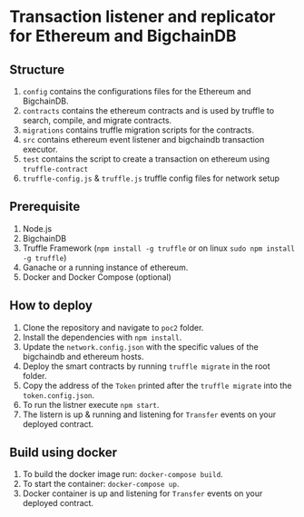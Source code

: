 # Transaction listener and replicator for Ethereum and BigchainDB

## Structure

1. `config` contains the configurations files for the Ethereum and BigchainDB.
2. `contracts` contains the ethereum contracts and is used by truffle to search, compile, and migrate contracts.
3. `migrations` contains truffle migration scripts for the contracts.
4. `src` contains ethereum event listener and bigchaindb transaction executor.
5. `test` contains the script to create a transaction on ethereum using `truffle-contract`
6. `truffle-config.js` & `truffle.js` truffle config files for network setup

## Prerequisite

1. Node.js
2. BigchainDB
3. Truffle Framework (`npm install -g truffle` or on linux `sudo npm install -g truffle`)
4. Ganache or a running instance of ethereum.
5. Docker and Docker Compose (optional)

## How to deploy

1. Clone the repository and navigate to `poc2` folder.
2. Install the dependencies with `npm install`.
3. Update the `network.config.json` with the specific values of the bigchaindb and ethereum hosts.
4. Deploy the smart contracts by running `truffle migrate` in the root folder.
5. Copy the address of the `Token` printed after the `truffle migrate` into the `token.config.json`.
6. To run the listner execute `npm start`.
7. The listern is up & running and listening for `Transfer` events on your deployed contract.

## Build using docker

1. To build the docker image run: `docker-compose build`.
2. To start the container: `docker-compose up`.
3. Docker container is up and listening for `Transfer` events on your deployed contract.

